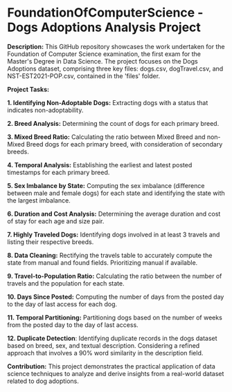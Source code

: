 # FoundationOfComputerScience - Dogs Adoptions Analysis Project


**Description:**
This GitHub repository showcases the work undertaken for the Foundation of Computer Science examination, the first exam for the Master's Degree in Data Science. The project focuses on the Dogs Adoptions dataset, comprising three key files: dogs.csv, dogTravel.csv, and NST-EST2021-POP.csv, contained in the 'files' folder.

**Project Tasks:**

**1. Identifying Non-Adoptable Dogs:** 
Extracting dogs with a status that indicates non-adoptability.

**2. Breed Analysis:**
Determining the count of dogs for each primary breed.

**3. Mixed Breed Ratio:**
Calculating the ratio between Mixed Breed and non-Mixed Breed dogs for each primary breed, with consideration of secondary breeds.

**4. Temporal Analysis:**
Establishing the earliest and latest posted timestamps for each primary breed.

**5. Sex Imbalance by State:**
Computing the sex imbalance (difference between male and female dogs) for each state and identifying the state with the largest imbalance.

**6. Duration and Cost Analysis:**
Determining the average duration and cost of stay for each age and size pair.

**7. Highly Traveled Dogs:**
Identifying dogs involved in at least 3 travels and listing their respective breeds.

**8. Data Cleaning:**
Rectifying the travels table to accurately compute the state from manual and found fields. Prioritizing manual if available.

**9. Travel-to-Population Ratio:**
Calculating the ratio between the number of travels and the population for each state.

**10. Days Since Posted:**
Computing the number of days from the posted day to the day of last access for each dog.

**11. Temporal Partitioning:**
Partitioning dogs based on the number of weeks from the posted day to the day of last access.

**12. Duplicate Detection**:
Identifying duplicate records in the dogs dataset based on breed, sex, and textual description. Considering a refined approach that involves a 90% word similarity in the description field.


**Contribution:**
This project  demonstrates the practical application of data science techniques to analyze and derive insights from a real-world dataset related to dog adoptions. 

